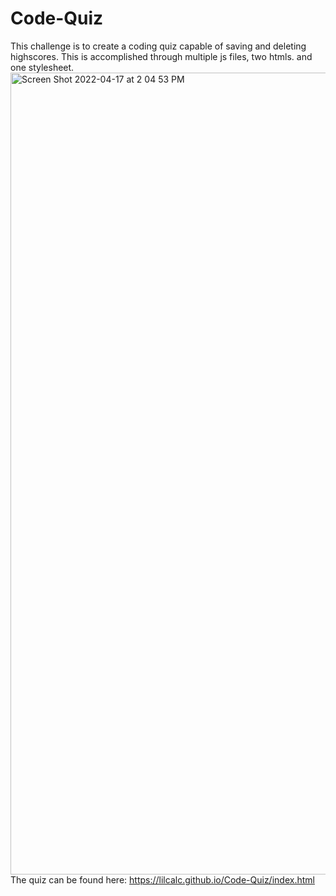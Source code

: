 # Code-Quiz
This challenge is to create a coding quiz capable of saving and deleting highscores. This is accomplished through multiple js files, two htmls. and one stylesheet.<img width="1283" alt="Screen Shot 2022-04-17 at 2 04 53 PM" src="https://user-images.githubusercontent.com/101202962/163729391-b8b23378-eba9-4bd3-a8be-44b9d91ff25a.png">
The quiz can be found here: https://lilcalc.github.io/Code-Quiz/index.html
